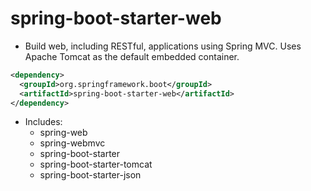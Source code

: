 # spring-boot-starter-web

- Build web, including RESTful, applications using Spring MVC. Uses Apache Tomcat as the default embedded container.

```xml
<dependency>
  <groupId>org.springframework.boot</groupId>
  <artifactId>spring-boot-starter-web</artifactId>
</dependency>
```

- Includes:
  - spring-web
  - spring-webmvc
  - spring-boot-starter
  - spring-boot-starter-tomcat
  - spring-boot-starter-json
